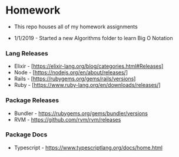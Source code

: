 # Homework

- This repo houses all of my homework assignments

- 1/1/2019 - Started a new Algorithms folder to learn Big O Notation




### Lang Releases

- Elixir - [https://elixir-lang.org/blog/categories.html#Releases]
- Node - [https://nodejs.org/en/about/releases/]
- Rails - [https://rubygems.org/gems/rails/versions]
- Ruby - [https://www.ruby-lang.org/en/downloads/releases/]


### Package Releases

- Bundler - https://rubygems.org/gems/bundler/versions
- RVM - https://github.com/rvm/rvm/releases

### Package Docs

- Typescript - https://www.typescriptlang.org/docs/home.html


